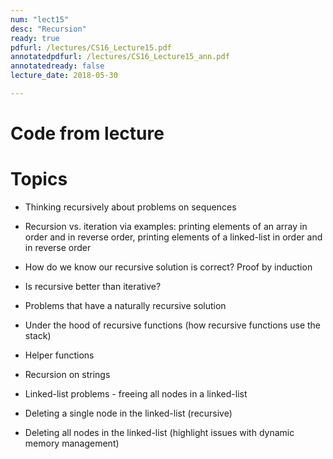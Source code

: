 ```yaml
---
num: "lect15"
desc: "Recursion"
ready: true
pdfurl: /lectures/CS16_Lecture15.pdf
annotatedpdfurl: /lectures/CS16_Lecture15_ann.pdf
annotatedready: false
lecture_date: 2018-05-30

---
```

# Code from lecture


# Topics

* Thinking recursively about problems on sequences
* Recursion vs. iteration via examples: printing elements of an array in order and in reverse order, printing elements of a linked-list in order and in reverse order
* How do we know our recursive solution is correct? Proof by induction
* Is recursive better than iterative?
* Problems that have a naturally recursive solution
* Under the hood of recursive functions (how recursive functions use the stack)
* Helper functions
* Recursion on strings
* Linked-list problems - freeing all nodes in a linked-list


* Deleting a single node in the linked-list (recursive)
* Deleting all nodes in the linked-list (highlight issues with dynamic memory management)


